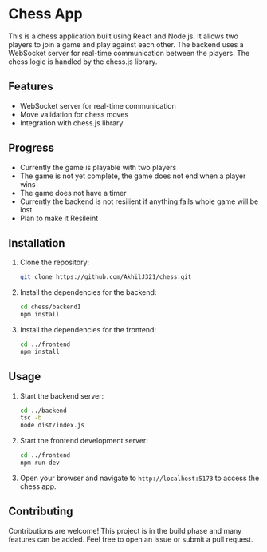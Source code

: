 # Chess App

This is a chess application built using React and Node.js. It allows two players to join a game and play against each other. The backend uses a WebSocket server for real-time communication between the players. The chess logic is handled by the chess.js library.

## Features

- WebSocket server for real-time communication
- Move validation for chess moves
- Integration with chess.js library

## Progress

- Currently the game is playable with two players
- The game is not yet complete, the game does not end when a player wins
- The game does not have a timer
- Currently the backend is not resilient if anything fails whole game will be lost
- Plan to make it Resileint

## Installation

1. Clone the repository:

   ```bash
   git clone https://github.com/AkhilJ321/chess.git
   ```

2. Install the dependencies for the backend:

   ```bash
   cd chess/backend1
   npm install
   ```

3. Install the dependencies for the frontend:

   ```bash
   cd ../frontend
   npm install
   ```

## Usage

1. Start the backend server:

   ```bash
   cd ../backend
   tsc -b
   node dist/index.js
   ```

2. Start the frontend development server:

   ```bash
   cd ../frontend
   npm run dev
   ```

3. Open your browser and navigate to `http://localhost:5173` to access the chess app.

## Contributing

Contributions are welcome! This project is in the build phase and many features can be added. Feel free to open an issue or submit a pull request.

